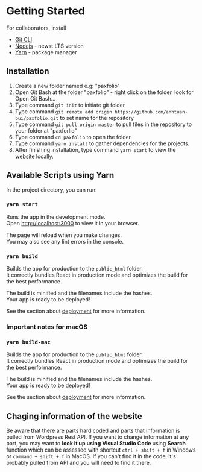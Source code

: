 # Getting Started

For collaborators, install
* [Git CLI](https://git-scm.com/downloads)
* [Nodejs](https://nodejs.org/en/) - newst LTS version
* [Yarn](https://yarnpkg.com/getting-started/install) - package manager

## Installation

1. Create a new folder named e.g: "paxfolio"
2. Open Git Bash at the folder "paxfolio" - right click on the folder, look for Open Git Bash...
3. Type command `git init` to initiate git folder
4. Type command `git remote add origin https://github.com/anhtuan-bui/paxfolio.git` to set name for the repository
5. Type command `git pull origin master` to pull files in the repository to your folder at "paxforlio"
6. Type command `cd paxfolio` to open the folder
7. Type command `yarn install` to gather dependencies for the projects.
8. After finishing installation, type command `yarn start` to view the website locally.

## Available Scripts using Yarn

In the project directory, you can run:

### `yarn start`

Runs the app in the development mode.\
Open [http://localhost:3000](http://localhost:3000) to view it in your browser.

The page will reload when you make changes.\
You may also see any lint errors in the console.

### `yarn build`

Builds the app for production to the `public_html` folder.\
It correctly bundles React in production mode and optimizes the build for the best performance.

The build is minified and the filenames include the hashes.\
Your app is ready to be deployed!

See the section about [deployment](https://facebook.github.io/create-react-app/docs/deployment) for more information.

### Important notes for macOS
### `yarn build-mac`

Builds the app for production to the `public_html` folder.\
It correctly bundles React in production mode and optimizes the build for the best performance.

The build is minified and the filenames include the hashes.\
Your app is ready to be deployed!

See the section about [deployment](https://facebook.github.io/create-react-app/docs/deployment) for more information.

## Chaging information of the website

Be aware that there are parts hard coded and parts that information is pulled from Wordpress Rest API. If you want to change information at any part, you may want to **look it up using Visual Studio Code** using **Search** function which can be assessed with shortcut `ctrl + shift + f` in Windows or `command + shift + f` in MacOS. If you can't find it in the code, it's probably pulled from API and you will need to find it there. 